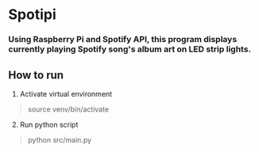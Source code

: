 # Spotipi
### Using Raspberry Pi and Spotify API, this program displays currently playing Spotify song's album art on LED strip lights.
## How to run
1. Activate virtual environment
> source venv/bin/activate
2. Run python script
> python src/main.py